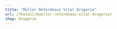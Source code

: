 ```yaml
---
title: "Müller Reformhaus Vital Drogerie"
url: /thalwil/mueller-reformhaus-vital-drogerie/
shop: Drogerie
---
```

